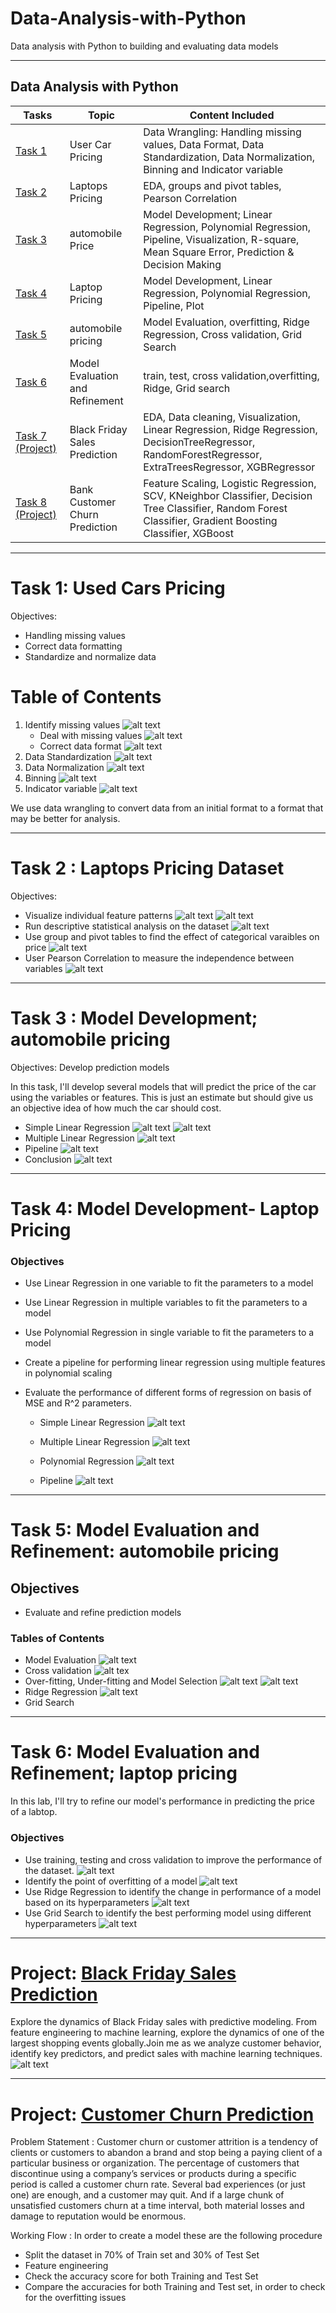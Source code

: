 # Data-Analysis-with-Python
 Data analysis with Python to building and evaluating data models


--------------------------------------------------------------------------------
## Data Analysis with Python

Tasks          | Topic       | Content Included
-------------- | ------------|-------------------
[Task 1](https://github.com/Aayush-Basnet/Data-Analysis-with-Python/blob/main/Task%201%20Used%20Car%20Pricing/Used_Car_Pricing.ipynb)      | User Car Pricing  | Data Wrangling: Handling missing values, Data Format, Data Standardization, Data Normalization, Binning and Indicator variable
[Task 2](https://github.com/Aayush-Basnet/Data-Analysis-with-Python/blob/main/Task%202%20EDA%20Laptops%20Pricing%20Dataset/EDA-%20Laptops%20Pricing%20Dataset.ipynb)     | Laptops Pricing  | EDA, groups and pivot tables, Pearson Correlation
[Task 3](https://github.com/Aayush-Basnet/Data-Analysis-with-Python/blob/main/Task%203%20Model%20Development%20Car%20Pricing/Model%20Development_automobile.ipynb)     | automobile Price  | Model Development; Linear Regression, Polynomial Regression, Pipeline, Visualization, R-square, Mean Square Error, Prediction & Decision Making
[Task 4](https://github.com/Aayush-Basnet/Data-Analysis-with-Python/blob/main/Task%204%20Model%20Development%20Laptop%20Pricing/model_development_laptopspricing.ipynb)   | Laptop Pricing   | Model Development, Linear Regression, Polynomial Regression, Pipeline, Plot
[Task 5](https://github.com/Aayush-Basnet/Data-Analysis-with-Python/tree/main/Task%205%20Model%20Evaluation%20automobile%20pricing)    | automobile pricing  | Model Evaluation, overfitting, Ridge Regression, Cross validation, Grid Search 
[Task 6](https://github.com/Aayush-Basnet/Data-Analysis-with-Python/blob/main/Task%206%20Model%20Evaluation%20laptop%20pricing/model_evaluation_laptop_pricing.ipynb)  | Model Evaluation and Refinement   | train, test, cross validation,overfitting, Ridge, Grid search
[Task 7 (Project)](https://github.com/Aayush-Basnet/Black-Friday-Sales-Prediction/tree/main/Black%20Friday%20Sales%20Prediction)  | Black Friday Sales Prediction  | EDA, Data cleaning, Visualization, Linear Regression, Ridge Regression, DecisionTreeRegressor, RandomForestRegressor, ExtraTreesRegressor, XGBRegressor 
[Task 8 (Project)](https://github.com/Aayush-Basnet/Data-Analysis-with-Python/tree/main/Customers%20Churn%20Prediction)  | Bank Customer Churn Prediction | Feature Scaling, Logistic Regression, SCV,  KNeighbor Classifier, Decision Tree Classifier, Random Forest Classifier, Gradient Boosting Classifier, XGBoost
-----------------------------------------------------------------------------------------------------
# Task 1: Used Cars Pricing

Objectives:
* Handling missing values
* Correct data formatting
* Standardize and normalize data

# Table of Contents
1. Identify missing values
   ![alt text](https://github.com/Aayush-Basnet/Data-Analysis-with-Python/blob/fa1a25d97dce2563248c2b6fe73bced16978e8f4/Image/missing%20value%201.1.png)
   * Deal with missing values
   ![alt text](https://github.com/Aayush-Basnet/Data-Analysis-with-Python/blob/fa1a25d97dce2563248c2b6fe73bced16978e8f4/Image/missing%20value%201.2.png)
   * Correct data format
   ![alt text](https://github.com/Aayush-Basnet/Data-Analysis-with-Python/blob/fa1a25d97dce2563248c2b6fe73bced16978e8f4/Image/missing%20vaule%201.3.png)
3. Data Standardization
   ![alt text](https://github.com/Aayush-Basnet/Data-Analysis-with-Python/blob/fa1a25d97dce2563248c2b6fe73bced16978e8f4/Image/standardization.png)
4. Data Normalization
   ![alt text](https://github.com/Aayush-Basnet/Data-Analysis-with-Python/blob/fa1a25d97dce2563248c2b6fe73bced16978e8f4/Image/normalization.png)
5. Binning
  ![alt text](https://github.com/Aayush-Basnet/Data-Analysis-with-Python/blob/fa1a25d97dce2563248c2b6fe73bced16978e8f4/Image/bining%201.2.png)
6. Indicator variable
 ![alt text](https://github.com/Aayush-Basnet/Data-Analysis-with-Python/blob/fa1a25d97dce2563248c2b6fe73bced16978e8f4/Image/Indicator%20variable_%20dummies.png) 

We use data wrangling to convert data from an initial format to a format that may be better for analysis.

---------------------------------------------------------------------------

# Task 2 : Laptops Pricing Dataset

Objectives:
* Visualize individual feature patterns
   ![alt text](https://github.com/Aayush-Basnet/Data-Analysis-with-Python/blob/2712f63f0ba818bdd826a8c227f8a803eaf88798/Image/regplot.png)
   ![alt text](https://github.com/Aayush-Basnet/Data-Analysis-with-Python/blob/2712f63f0ba818bdd826a8c227f8a803eaf88798/Image/boxplot.png)
* Run descriptive statistical analysis on the dataset
  ![alt text](https://github.com/Aayush-Basnet/Data-Analysis-with-Python/blob/2712f63f0ba818bdd826a8c227f8a803eaf88798/Image/description.png)
* Use group and pivot tables to find the effect of categorical varaibles on price
  ![alt text](https://github.com/Aayush-Basnet/Data-Analysis-with-Python/blob/2712f63f0ba818bdd826a8c227f8a803eaf88798/Image/group%20and%20pivot%20table.png)
* User Pearson Correlation to measure the independence between variables
  ![alt text](https://github.com/Aayush-Basnet/Data-Analysis-with-Python/blob/2712f63f0ba818bdd826a8c227f8a803eaf88798/Image/Pearsonlaw.png)

----------------------------------------------------------------------------------------------------------------------------------------------

# Task 3 : Model Development; automobile pricing

Objectives: 
Develop prediction models

In this task, I'll develop several models that will predict the price of the car using the variables or features. This is just an estimate but should give us an objective idea of how much the car should cost.

* Simple Linear Regression
  ![alt text](https://github.com/Aayush-Basnet/Data-Analysis-with-Python/blob/a9f42b7faee1f3ba4a4ce3aa29b1c6cf17ea2b71/Image/Task%203_LinearRegression.png)
  ![alt text](https://github.com/Aayush-Basnet/Data-Analysis-with-Python/blob/a9f42b7faee1f3ba4a4ce3aa29b1c6cf17ea2b71/Image/Task%203_ResidualPlot.png)
* Multiple Linear Regression
  ![alt text](https://github.com/Aayush-Basnet/Data-Analysis-with-Python/blob/a9f42b7faee1f3ba4a4ce3aa29b1c6cf17ea2b71/Image/Task%203_DistributionPlot.png)
* Pipeline
  ![alt text](https://github.com/Aayush-Basnet/Data-Analysis-with-Python/blob/a9f42b7faee1f3ba4a4ce3aa29b1c6cf17ea2b71/Image/Task%203_Pipeline.png)
* Conclusion
 ![alt text](https://github.com/Aayush-Basnet/Data-Analysis-with-Python/blob/a9f42b7faee1f3ba4a4ce3aa29b1c6cf17ea2b71/Image/Task%203_Conclusion.png)


------------------------------------------------------------------------------------

# Task 4: Model Development- Laptop Pricing

### Objectives
* Use Linear Regression in one variable to fit the parameters to a model
* Use Linear Regression in multiple variables to fit the parameters to a model
* Use Polynomial Regression in single variable to fit the parameters to a model
* Create a pipeline for performing linear regression using multiple features in polynomial scaling
* Evaluate the performance of different forms of regression on basis of MSE and R^2 parameters.

  * Simple Linear Regression
 ![alt text](https://github.com/Aayush-Basnet/Data-Analysis-with-Python/blob/0f2202fd2504687b2243169b79fd0786193d04ac/Image/Task4_slr.png)

  * Multiple Linear Regression
 ![alt text](https://github.com/Aayush-Basnet/Data-Analysis-with-Python/blob/0f2202fd2504687b2243169b79fd0786193d04ac/Image/Task4_mlr.png)

  * Polynomial Regression
 ![alt text](https://github.com/Aayush-Basnet/Data-Analysis-with-Python/blob/0f2202fd2504687b2243169b79fd0786193d04ac/Image/Task4_polyregression.png)

  * Pipeline
    ![alt text](https://github.com/Aayush-Basnet/Data-Analysis-with-Python/blob/0f2202fd2504687b2243169b79fd0786193d04ac/Image/Task4_pipeline.png)


--------------------------------------------------------------------------------------------------------------------------------------

# Task 5: Model Evaluation and Refinement: automobile pricing

## Objectives
* Evaluate and refine prediction models

### Tables of Contents

 * Model Evaluation
   ![alt text](https://github.com/Aayush-Basnet/Data-Analysis-with-Python/blob/4c58e2824267a28b9fa33d9de6d6cdcef2b0beb3/Image/Task%205%20train_test.png)
 * Cross validation
   ![alt tex](https://github.com/Aayush-Basnet/Data-Analysis-with-Python/blob/4c58e2824267a28b9fa33d9de6d6cdcef2b0beb3/Image/Task%205%20cross%20validation.png)
 * Over-fitting, Under-fitting and Model Selection
   ![alt text](https://github.com/Aayush-Basnet/Data-Analysis-with-Python/blob/4c58e2824267a28b9fa33d9de6d6cdcef2b0beb3/Image/Task%205%20overfitting.png)
   ![alt text](https://github.com/Aayush-Basnet/Data-Analysis-with-Python/blob/4c58e2824267a28b9fa33d9de6d6cdcef2b0beb3/Image/Task%205%20overfitting%20figure.png)
 * Ridge Regression
   ![alt text](https://github.com/Aayush-Basnet/Data-Analysis-with-Python/blob/4c58e2824267a28b9fa33d9de6d6cdcef2b0beb3/Image/Task%205%20Ridge.png)
 * Grid Search

-----------------------------------------------------------------------------------------------------------------------------------------------------------------

# Task 6: Model Evaluation and Refinement; laptop pricing

In this lab, I'll try to refine our model's performance in predicting the price of a labtop.

### Objectives
  * Use training, testing and cross validation to improve the performance of the dataset.
    ![alt text](https://github.com/Aayush-Basnet/Data-Analysis-with-Python/blob/a10eeb54c1d3d4abb333aeef09d4d35f048fcf3b/Image/Task%206%20train_test.png)
  * Identify the point of overfitting of a model
    ![alt text](https://github.com/Aayush-Basnet/Data-Analysis-with-Python/blob/a10eeb54c1d3d4abb333aeef09d4d35f048fcf3b/Image/Task%206%20r2%20score.png)
  * Use Ridge Regression to identify the change in performance of a model based on its hyperparameters
    ![alt text](https://github.com/Aayush-Basnet/Data-Analysis-with-Python/blob/a10eeb54c1d3d4abb333aeef09d4d35f048fcf3b/Image/Task%206%20Ridge%20Regression.png)
  * Use Grid Search to identify the best performing model using different hyperparameters
    ![alt text](https://github.com/Aayush-Basnet/Data-Analysis-with-Python/blob/a10eeb54c1d3d4abb333aeef09d4d35f048fcf3b/Image/Task%206%20Grid%20Search.png)

--------------------------------------------------------------------------------------------------------------------------------------------------------------

# Project: [Black Friday Sales Prediction](https://github.com/Aayush-Basnet/Data-Analysis-with-Python/tree/main/Black%20Friday%20Sales%20Prediction)

Explore the dynamics of Black Friday sales with predictive modeling. From feature engineering to machine learning, explore the dynamics of one of the largest shopping events globally.Join me as we analyze customer behavior, identify key predictors, and predict sales with machine learning techniques.
![alt text](https://github.com/Aayush-Basnet/Data-Analysis-with-Python/blob/e43be7ef400fa94435573c3bdb45cc94eb4da75d/Image/black%20friday.png)

------------------------------------------------------------------------------------------------------------------------------

# Project: [Customer Churn Prediction](https://github.com/Aayush-Basnet/Data-Analysis-with-Python/tree/main/Customers%20Churn%20Prediction)

Problem Statement :
Customer churn or customer attrition is a tendency of clients or customers to abandon a brand and stop being a paying client of a particular business or organization. The percentage of customers that discontinue using a company’s services or products during a specific period is called a customer churn rate. Several bad experiences (or just one) are enough, and a customer may quit. And if a large chunk of unsatisfied customers churn at a time interval, both material losses and damage to reputation would be enormous.


Working Flow :
In order to create a model these are the following procedure
 * Split the dataset in 70% of Train set and 30% of Test Set
 * Feature engineering
 * Check the accuracy score for both Training and Test Set
 * Compare the accuracies for both Training and Test set, in order to check for the overfitting issues

